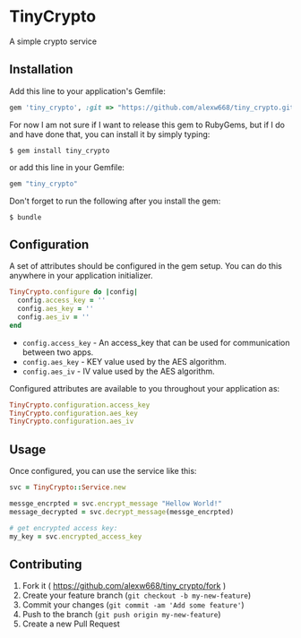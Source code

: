 # TinyCrypto

A simple crypto service

## Installation

Add this line to your application's Gemfile:

```ruby
gem 'tiny_crypto', :git => "https://github.com/alexw668/tiny_crypto.git"
```

For now I am not sure if I want to release this gem to RubyGems, but if I do and have done that, you can install it by simply typing:
```
$ gem install tiny_crypto
```

or add this line in your Gemfile:
```ruby
gem "tiny_crypto"
```

Don't forget to run the following after you install the gem:

```
$ bundle
```

## Configuration

A set of attributes should be configured in the gem setup. You can do this anywhere in your application initializer.

```ruby
TinyCrypto.configure do |config|
  config.access_key = ''
  config.aes_key = ''
  config.aes_iv = ''
end
```

* `config.access_key` - An access_key that can be used for communication between two apps.
* `config.aes_key` - KEY value used by the AES algorithm.
* `config.aes_iv` - IV value used by the AES algorithm.


Configured attributes are available to you throughout your application as:

```ruby
TinyCrypto.configuration.access_key
TinyCrypto.configuration.aes_key
TinyCrypto.configuration.aes_iv
```

## Usage

Once configured, you can use the service like this:

```ruby
svc = TinyCrypto::Service.new

messge_encrpted = svc.encrypt_message "Hellow World!"
message_decrypted = svc.decrypt_message(messge_encrpted)

# get encrypted access key:
my_key = svc.encrypted_access_key

```

## Contributing

1. Fork it ( https://github.com/alexw668/tiny_crypto/fork )
2. Create your feature branch (`git checkout -b my-new-feature`)
3. Commit your changes (`git commit -am 'Add some feature'`)
4. Push to the branch (`git push origin my-new-feature`)
5. Create a new Pull Request
